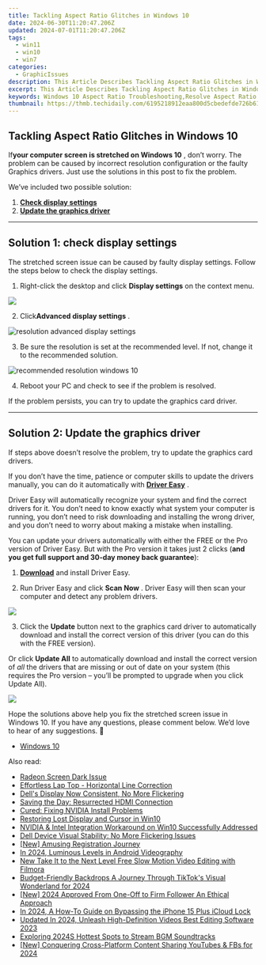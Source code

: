 ```yaml
---
title: Tackling Aspect Ratio Glitches in Windows 10
date: 2024-06-30T11:20:47.206Z
updated: 2024-07-01T11:20:47.206Z
tags:
  - win11
  - win10
  - win7
categories:
  - GraphicIssues
description: This Article Describes Tackling Aspect Ratio Glitches in Windows 10
excerpt: This Article Describes Tackling Aspect Ratio Glitches in Windows 10
keywords: Windows 10 Aspect Ratio Troubleshooting,Resolve Aspect Ratio Issues in Windows 10,Windows 10 Display Aspect Ratio Fix,Correcting Aspect Ratio Glitches in PC Software,How to Fix Aspect Ratio Errors in Windows 10,eradicating refresh glitches in windows 10,tackling aspect ratio glitches in windows 10
thumbnail: https://thmb.techidaily.com/6195218912eaa800d5cbedefde726b6171a7555efb599d49cbd4be5617c35eea.jpg
---
```


## Tackling Aspect Ratio Glitches in Windows 10

 If**your computer screen is stretched on Windows 10** , don’t worry. The problem can be caused by incorrect resolution configuration or the faulty Graphics drivers. Just use the solutions in this post to fix the problem.

We’ve included two possible solution:

1. [**Check display settings**](#solution1)
2. [**Update the graphics driver**](#solution3)

---

## **Solution 1: check display settings**

 The stretched screen issue can be caused by faulty display settings. Follow the steps below to check the display settings.

1) Right-click the desktop and click **Display settings**  on the context menu.

![](https://images.drivereasy.com/wp-content/uploads/2017/11/img_5a17c192b55b7.jpg)

 2) Click**Advanced display settings** .

![resolution advanced display settings](https://images.drivereasy.com/wp-content/uploads/2016/08/resolution-advanced-display-settings-600x564.jpg)

 3) Be sure the resolution is set at the recommended level. If not, change it to the recommended solution.

![recommended resolution windows 10](https://images.drivereasy.com/wp-content/uploads/2016/08/recommended-resolution-windows-10-1-600x561.jpg)

4) Reboot your PC and check to see if the problem is resolved.

If the problem persists, you can try to update the graphics card driver.

---

## **Solution 2: Update the graphics driver**

 If steps above doesn’t resolve the problem, try to update the graphics card drivers.

 If you don’t have the time, patience or computer skills to update the drivers manually, you can do it automatically with **[Driver Easy](https://tools.techidaily.com/drivereasy/download/)**  .

 Driver Easy will automatically recognize your system and find the correct drivers for it. You don’t need to know exactly what system your computer is running, you don’t need to risk downloading and installing the wrong driver, and you don’t need to worry about making a mistake when installing.

 You can update your drivers automatically with either the FREE or the Pro version of Driver Easy. But with the Pro version it takes just 2 clicks (**and you get full support and 30-day money back guarantee**):

 1) **[Download](https://tools.techidaily.com/drivereasy/download/)**   and install Driver Easy.

 2) Run Driver Easy and click **Scan Now** . Driver Easy will then scan your computer and detect any problem drivers.

![](https://images.drivereasy.com/wp-content/uploads/2019/08/image-498.png)

 3) Click the **Update** button next to the graphics card driver to automatically download and install the correct version of this driver (you can do this with the FREE version).

 Or click **Update All**  to automatically download and install the correct version of _all_   the drivers that are missing or out of date on your system (this requires the Pro version – you’ll be prompted to upgrade when you click Update All).

![](https://images.drivereasy.com/wp-content/uploads/2019/08/image-499.png)

 Hope the solutions above help you fix the stretched screen issue in Windows 10\. If you have any questions, please comment below. We’d love to hear of any suggestions. 🙂

* [Windows 10](https://tools.techidaily.com/drivereasy/download/)

<ins class="adsbygoogle"
     style="display:block"
     data-ad-format="autorelaxed"
     data-ad-client="ca-pub-7571918770474297"
     data-ad-slot="1223367746"></ins>



<ins class="adsbygoogle"
     style="display:block"
     data-ad-client="ca-pub-7571918770474297"
     data-ad-slot="8358498916"
     data-ad-format="auto"
     data-full-width-responsive="true"></ins>

<span class="atpl-alsoreadstyle">Also read:</span>
<div><ul>
<li><a href="https://graphic-issues.techidaily.com/radeon-screen-dark-issue/"><u>Radeon Screen Dark Issue</u></a></li>
<li><a href="https://graphic-issues.techidaily.com/effortless-lap-top-horizontal-line-correction/"><u>Effortless Lap Top - Horizontal Line Correction</u></a></li>
<li><a href="https://graphic-issues.techidaily.com/dells-display-now-consistent-no-more-flickering/"><u>Dell's Display Now Consistent, No More Flickering</u></a></li>
<li><a href="https://graphic-issues.techidaily.com/saving-the-day-resurrected-hdmi-connection/"><u>Saving the Day: Resurrected HDMI Connection</u></a></li>
<li><a href="https://graphic-issues.techidaily.com/cured-fixing-nvidia-install-problems/"><u>Cured: Fixing NVIDIA Install Problems</u></a></li>
<li><a href="https://graphic-issues.techidaily.com/restoring-lost-display-and-cursor-in-win10/"><u>Restoring Lost Display and Cursor in Win10</u></a></li>
<li><a href="https://graphic-issues.techidaily.com/nvidia-and-intel-integration-workaround-on-win10-successfully-addressed/"><u>NVIDIA & Intel Integration Workaround on Win10 Successfully Addressed</u></a></li>
<li><a href="https://graphic-issues.techidaily.com/dell-device-visual-stability-no-more-flickering-issues/"><u>Dell Device Visual Stability: No More Flickering Issues</u></a></li>
<li><a href="https://extra-lessons.techidaily.com/new-amusing-registration-journey/"><u>[New] Amusing Registration Journey</u></a></li>
<li><a href="https://extra-support.techidaily.com/in-2024-luminous-levels-in-android-videography/"><u>In 2024, Luminous Levels in Android Videography</u></a></li>
<li><a href="https://video-ai-editor.techidaily.com/new-take-it-to-the-next-level-free-slow-motion-video-editing-with-filmora/"><u>New Take It to the Next Level Free Slow Motion Video Editing with Filmora</u></a></li>
<li><a href="https://extra-hints.techidaily.com/budget-friendly-backdrops-a-journey-through-tiktoks-visual-wonderland-for-2024/"><u>Budget-Friendly Backdrops  A Journey Through TikTok's Visual Wonderland for 2024</u></a></li>
<li><a href="https://eaxpv-info.techidaily.com/new-2024-approved-from-one-off-to-firm-follower-an-ethical-approach/"><u>[New] 2024 Approved  From One-Off to Firm Follower  An Ethical Approach</u></a></li>
<li><a href="https://activate-lock.techidaily.com/in-2024-a-how-to-guide-on-bypassing-the-iphone-15-plus-icloud-lock-by-drfone-ios/"><u>In 2024, A How-To Guide on Bypassing the iPhone 15 Plus iCloud Lock</u></a></li>
<li><a href="https://ai-video-apps.techidaily.com/updated-in-2024-unleash-high-definition-videos-best-editing-software-2023/"><u>Updated In 2024, Unleash High-Definition Videos Best Editing Software 2023</u></a></li>
<li><a href="https://audio-editing.techidaily.com/exploring-2024s-hottest-spots-to-stream-bgm-soundtracks/"><u>Exploring 2024S Hottest Spots to Stream BGM Soundtracks</u></a></li>
<li><a href="https://youtube-sure.techidaily.com/onquering-cross-platform-content-sharing-youtubes-and-fbs-for-2024/"><u>[New] Conquering Cross-Platform Content Sharing  YouTubes & FBs for 2024</u></a></li>
</ul></div>
